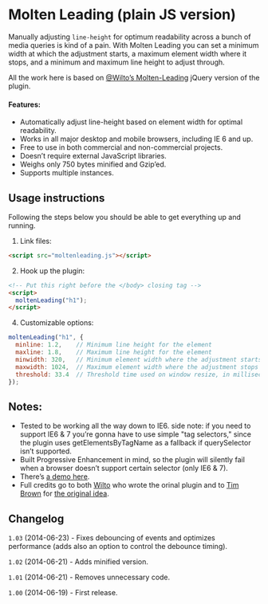# Molten Leading (plain JS version)

Manually adjusting ```line-height``` for optimum readability across a bunch of media queries is kind of a pain. With Molten Leading you can set a minimum width at which the adjustment starts, a maximum element width where it stops, and a minimum and maximum line height to adjust through.

All the work here is based on [@Wilto’s Molten-Leading](https://github.com/Wilto/Molten-Leading) jQuery version of the plugin.

#### Features:

* Automatically adjust line-height based on element width for optimal readability.
* Works in all major desktop and mobile browsers, including IE 6 and up.
* Free to use in both commercial and non-commercial projects.
* Doesn’t require external JavaScript libraries.
* Weighs only 750 bytes minified and Gzip’ed.
* Supports multiple instances.


## Usage instructions

Following the steps below you should be able to get everything up and running.

1. Link files:
```html
<script src="moltenleading.js"></script>
```

2. Hook up the plugin:
```html
<!-- Put this right before the </body> closing tag -->
<script>
  moltenLeading("h1");
</script>
```

4. Customizable options:
```javascript
moltenLeading("h1", {
  minline: 1.2,    // Minimum line height for the element
  maxline: 1.8,    // Maximum line height for the element
  minwidth: 320,   // Minimum element width where the adjustment starts
  maxwidth: 1024,  // Maximum element width where the adjustment stops
  threshold: 33.4  // Threshold time used on window resize, in milliseconds
});
```


## Notes:
* Tested to be working all the way down to IE6. side note: if you need to support IE6 & 7 you’re gonna have to use simple "tag selectors," since the plugin uses getElementsByTagName as a fallback if querySelector isn’t supported.
* Built Progressive Enhancement in mind, so the plugin will silently fail when a browser doesn’t support certain selector (only IE6 & 7).
* There’s <a href="http://viljamis.com/molten-leading/">a demo here</a>.
* Full credits go to both <a href="http://twitter.com/wilto">Wilto</a> who wrote the orinal plugin and to <a href="http://twitter.com/nicewebtype">Tim Brown</a> for <a href="http://nicewebtype.com/notes/2012/02/03/molten-leading-or-fluid-line-height/">the original idea</a>.


## Changelog

`1.03` (2014-06-23) - Fixes debouncing of events and optimizes performance (adds also an option to control the debounce timing).

`1.02` (2014-06-21) - Adds minified version.

`1.01` (2014-06-21) - Removes unnecessary code.

`1.00` (2014-06-19) - First release.
